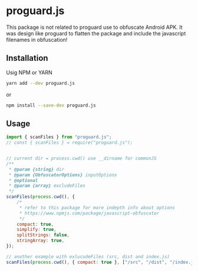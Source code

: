# proguard.js
This package is not related to proguard use to obfuscate Android APK. It was design like proguard to flatten the package and include the javascript filenames in obfuscation!

## Installation
Usig NPM or YARN
``` sh
yarn add --dev proguard.js
```
or
``` sh
npm install --save-dev proguard.js
 ```
## Usage

``` js
import { scanFiles } from "proguard.js";
// const { scanFiles } = require("proguard.js");


// current dir = process.cwd() use __dirname for commonJS
/**
 * @param {string} dir
 * @param {ObfuscatorOptions} inputOptions
 * @optional
 * @param {array} excludeFiles
 */
scanFiles(process.cwd(), {
    /*
     * refer to this package for more indepth info about options
     * https://www.npmjs.com/package/javascript-obfuscator
     */
    compact: true,
    simplify: true,
    splitStrings: false,
    stringArray: true,
});

// another example with exlucudeFiles (src, dist and index.js)
scanFiles(process.cwd(), { compact: true }, ["/src", "/dist", "/index.js"])


```